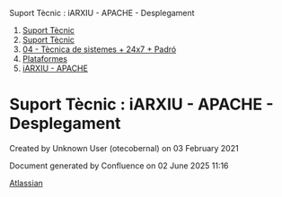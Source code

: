 Suport Tècnic : iARXIU - APACHE - Desplegament  

1.  [Suport Tècnic](index.html)
2.  [Suport Tècnic](13893782.html)
3.  [04 - Tècnica de sistemes + 24x7 + Padró](26313202.html)
4.  [Plataformes](Plataformes_41520520.html)
5.  [iARXIU - APACHE](iARXIU---APACHE_41520757.html)

Suport Tècnic : iARXIU - APACHE - Desplegament
==============================================

Created by Unknown User (otecobernal) on 03 February 2021

Document generated by Confluence on 02 June 2025 11:16

[Atlassian](http://www.atlassian.com/)